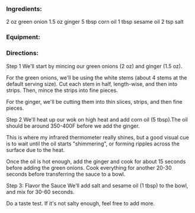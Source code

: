 
### Ingredients:
2 oz green onion
1.5 oz ginger
5 tbsp corn oil
1 tbsp sesame oil
2 tsp salt

### Equipment:


### Directions:
Step 1
We'll start by mincing our green onions (2 oz) and ginger (1.5 oz)​.

For the green onions, we'll be using the white stems (about 4 stems at the default serving size). Cut each stem in half, length-wise, and then into strips. Then, mince the strips into fine pieces.

For the ginger, we'll be cutting them into thin slices, strips, and then fine pieces.

Step 2
We'll heat up our wok on high heat and add corn oil (5 tbsp).The oil should be around 350-400F before we add the ginger.

This is where my infrared thermometer really shines, but a good visual cue is to wait until the oil starts "shimmering", or forming ripples across the surface due to the heat.

Once the oil is hot enough, add the ginger and cook for about 15 seconds before adding the green onions. Cook everything for another 20-30 seconds before transferring the sauce to a bowl.

Step 3: Flavor the Sauce
We'll add salt and sesame oil (1 tbsp) to the bowl, and mix for 30-60 seconds.

Do a taste test. If it's not salty enough, feel free to add more.

